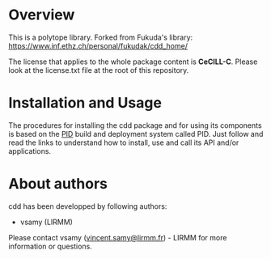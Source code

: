 
Overview
=========

This is a polytope library. Forked from Fukuda's library: https://www.inf.ethz.ch/personal/fukudak/cdd_home/

The license that applies to the whole package content is **CeCILL-C**. Please look at the license.txt file at the root of this repository.

Installation and Usage
=======================

The procedures for installing the cdd package and for using its components is based on the [PID](https://gite.lirmm.fr/pid/pid-workspace/wikis/home) build and deployment system called PID. Just follow and read the links to understand how to install, use and call its API and/or applications.


About authors
=====================

cdd has been developped by following authors: 
+ vsamy (LIRMM)

Please contact vsamy (vincent.samy@lirmm.fr) - LIRMM for more information or questions.




